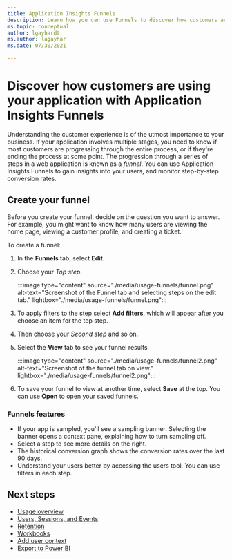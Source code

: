 ```yaml
---
title: Application Insights Funnels
description: Learn how you can use Funnels to discover how customers are interacting with your application.
ms.topic: conceptual
author: lgayhardt
ms.author: lagayhar
ms.date: 07/30/2021

---
```


# Discover how customers are using your application with Application Insights Funnels

Understanding the customer experience is of the utmost importance to your business. If your application involves multiple stages, you need to know if most customers are progressing through the entire process, or if they're ending the process at some point. The progression through a series of steps in a web application is known as a *funnel*. You can use Application Insights Funnels to gain insights into your users, and monitor step-by-step conversion rates. 

## Create your funnel
Before you create your funnel, decide on the question you want to answer. For example, you might want to know how many users are viewing the home page, viewing a customer profile, and creating a ticket. 

To create a funnel:

1. In the **Funnels** tab, select **Edit**.
1. Choose your *Top step*.

     :::image type="content" source="./media/usage-funnels/funnel.png" alt-text="Screenshot of the Funnel tab and selecting steps on the edit tab." lightbox="./media/usage-funnels/funnel.png":::

1. To apply filters to the step select **Add filters**, which will appear after you choose an item for the top step.
1. Then choose your *Second step* and so on.
1. Select the **View** tab to see your funnel results

      :::image type="content" source="./media/usage-funnels/funnel2.png" alt-text="Screenshot of the funnel tab on view." lightbox="./media/usage-funnels/funnel2.png":::

1. To save your funnel to view at another time, select **Save** at the top. You can use **Open** to open your saved funnels.

### Funnels features

- If your app is sampled, you'll see a sampling banner. Selecting the banner opens a context pane, explaining how to turn sampling off. 
- Select a step to see more details on the right. 
- The historical conversion graph shows the conversion rates over the last 90 days. 
- Understand your users better by accessing the users tool. You can use filters in each step. 

## Next steps
  * [Usage overview](usage-overview.md)
  * [Users, Sessions, and Events](usage-segmentation.md)
  * [Retention](usage-retention.md)
  * [Workbooks](../visualize/workbooks-overview.md)
  * [Add user context](./usage-overview.md)
  * [Export to Power BI](./export-power-bi.md)